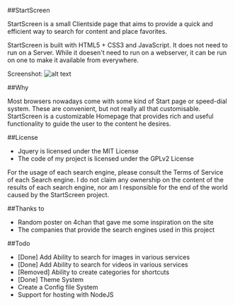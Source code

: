 ##StartScreen

StartScreen is a small Clientside page that aims to provide a quick and efficient way to search for
content and place favorites.

StartScreen is built with HTML5 + CSS3 and JavaScript. It does not need to run on a Server. While it
doesen't need to run on a webserver, it can be run on one to make it available from everywhere.

Screenshot:
![alt text](http://i.imgur.com/1Ig60kN.png "StartScreen Image")

##Why

Most browsers nowadays come with some kind of Start page or speed-dial system. These are convenient, but
not really all that customisable. StartScreen is a customizable Homepage that provides rich and useful
functionality to guide the user to the content he desires.

##License
* Jquery is licensed under the MIT License
* The code of my project is licensed under the GPLv2 License

For the usage of each search engine, please consult the Terms of Service of each Search engine.
I do not claim any ownership on the content of the results of each search engine, nor am I responsible
for the end of the world caused by the StartScreen project.

##Thanks to
* Random poster on 4chan that gave me some inspiration on the site
* The companies that provide the search engines used in this project

##Todo
* [Done] Add Ability to search for images in various services
* [Done] Add Ability to search for videos in various services
* [Removed] Ability to create categories for shortcuts
* [Done] Theme System
* Create a Config file System
* Support for hosting with NodeJS
